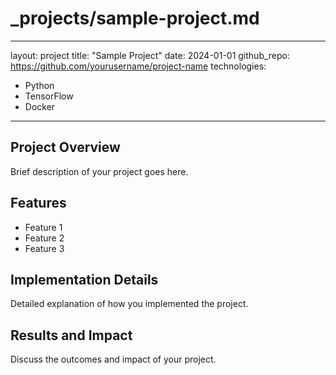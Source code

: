 # _projects/sample-project.md
---
layout: project
title: "Sample Project"
date: 2024-01-01
github_repo: https://github.com/yourusername/project-name
technologies:
  - Python
  - TensorFlow
  - Docker
---

## Project Overview
Brief description of your project goes here.

## Features
- Feature 1
- Feature 2
- Feature 3

## Implementation Details
Detailed explanation of how you implemented the project.

## Results and Impact
Discuss the outcomes and impact of your project.
